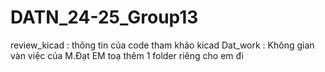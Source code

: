 # DATN_24-25_Group13
review_kicad : thông tin của code tham khảo kicad
Dat_work : Không gian vàn việc của M.Đạt
EM toạ thêm 1 folder riêng cho em đi